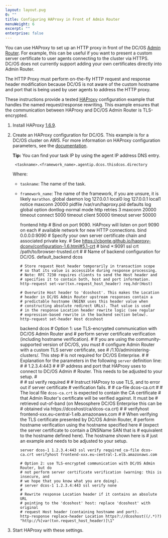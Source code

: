 ```yaml
---
layout: layout.pug
0: ""
title: Configuring HAProxy in Front of Admin Router
menuWeight: 6
excerpt: ""
enterprise: false
---
```

<!-- This source repo for this topic is https://github.com/dcos/dcos-docs -->

You can use HAProxy to set up an HTTP proxy in front of the DC/OS [Admin Router](/1.10/overview/architecture/components/#admin-router). For example, this can be useful if you want to present a custom server certificate to user agents connecting to the cluster via HTTPS. DC/OS does not currently support adding your own certificates directly into Admin Router.

The HTTP Proxy must perform on-the-fly HTTP request and response header modification because DC/OS is not aware of the custom hostname and port that is being used by user agents to address the HTTP proxy.

These instructions provide a tested [HAProxy](http://www.haproxy.org/) configuration example that handles the named request/response rewriting. This example ensures that the communication between HAProxy and DC/OS Admin Router is TLS-encrypted.

1. Install HAProxy [1.6.9](http://www.haproxy.org/#down).

2. Create an HAProxy configuration for DC/OS. This example is for a DC/OS cluster on AWS. For more information on HAProxy configuration parameters, see the [documentation](https://cbonte.github.io/haproxy-dconv/configuration-1.6.html#3).
    
    **Tip:** You can find your task IP by using the agent IP address DNS entry.
    
        <taskname>.<framework_name>.agentip.dcos.thisdcos.directory
        
    
    Where:
    
    - `taskname`: The name of the task.
    - `framework_name`: The name of the framework, if you are unsure, it is likely `marathon`.
        global
          daemon
          log 127.0.0.1 local0
          log 127.0.0.1 local1 notice
          maxconn 20000
          pidfile /var/run/haproxy.pid
        defaults
          log            global
          option         dontlog-normal
          mode       http
          retries             3
          maxconn          20000
          timeout connect  5000
          timeout client  50000
          timeout server  50000
        
        frontend http
          # Bind on port 9090. HAProxy will listen on port 9090 on each 
          # available network for new HTTP connections.
          bind 0.0.0.0:9090
          # Specify your own server certificate chain and associated private key.
          # See https://cbonte.github.io/haproxy-dconv/configuration-1.6.html#5.1-crt
          # bind *:9091 ssl crt /path/to/browser-trusted.crt
          #
          # Name of backend configuration for DC/OS.
          default_backend dcos
        
          # Store request Host header temporarily in transaction scope
          # so that its value is accessible during response processing.
          # Note: RFC 7230 requires clients to send the Host header and
          # specifies it to contain both, host and port information.
          http-request set-var(txn.request_host_header) req.hdr(Host)
        
          # Overwrite Host header to 'dcoshost'. This makes the Location
          # header in DC/OS Admin Router upstream responses contain a
          # predictable hostname (NGINX uses this header value when
          # constructing absolute redirect URLs). That value is used
          # in the response Location header rewrite logic (see regular
          # expression-based rewrite in the backend section below).
          http-request set-header Host dcoshost
        
        backend dcos
          # Option 1: use TLS-encrypted communication with DC/OS Admin Router and
          # perform server certificate verification (including hostname verification).
          # If you are using the community-supported version of DC/OS, you must 
          # configure Admin Router with a custom TLS server certificate, see 
          # /1.10/administering-clusters/. This step 
          # is not required for DC/OS Enterprise.
          #
          # Explanation for the parameters in the following `server` definition line:
          # 
          # 1.2.3.4:443
          #
          #   IP address and port that HAProxy uses to connect to DC/OS Admin
          #   Router. This needs to be adjusted to your setup.
          #   
          #
          # ssl verify required
          #
          #   Instruct HAProxy to use TLS, and to error out if server certificate
          #   verification fails.
          #
          # ca-file dcos-ca.crt
          #
          #   The local file `dcos-ca.crt` is expected to contain the CA certificate
          #   that Admin Router's certificate will be verified against. It must be
          #   retrieved out-of-band (on Mesosphere DC/OS Enterprise this can be
          #   obtained via https://dcoshost/ca/dcos-ca.crt)
          #
          # verifyhost frontend-xxx.eu-central-1.elb.amazonaws.com
          #
          #   When verifying the TLS certificate presented by DC/OS Admin Router,
          #   perform hostname verification using the hostname specified here
          #   (expect the server certificate to contain a DNSName SAN that is
          #   equivalent to the hostname defined here). The hostname shown here is
          #   just an example and needs to be adjusted to your setup.
        
          server dcos-1 1.2.3.4:443 ssl verify required ca-file dcos-ca.crt verifyhost frontend-xxx.eu-central-1.elb.amazonaws.com
        
          # Option 2: use TLS-encrypted communication with DC/OS Admin Router, but do
          # not perform server certificate verification (warning: this is insecure, and
          # we hope that you know what you are doing).
          # server dcos-1 1.2.3.4:443 ssl verify none
          #
          # Rewrite response Location header if it contains an absolute URL
          # pointing to the 'dcoshost' host: replace 'dcoshost' with original
          # request Host header (containing hostname and port).
          http-response replace-header Location https?://dcoshost((/.*)?) "http://%[var(txn.request_host_header)]\1"
        

3. Start HAProxy with these settings.